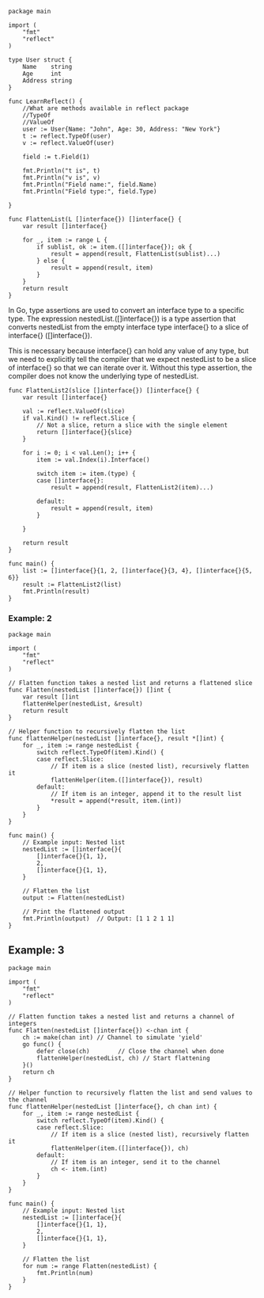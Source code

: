```golang
package main

import (
	"fmt"
	"reflect"
)

type User struct {
	Name    string
	Age     int
	Address string
}

func LearnReflect() {
	//What are methods available in reflect package
	//TypeOf
	//ValueOf
	user := User{Name: "John", Age: 30, Address: "New York"}
	t := reflect.TypeOf(user)
	v := reflect.ValueOf(user)

	field := t.Field(1)

	fmt.Println("t is", t)
	fmt.Println("v is", v)
	fmt.Println("Field name:", field.Name)
	fmt.Println("Field type:", field.Type)

}

func FlattenList(L []interface{}) []interface{} {
	var result []interface{}

	for _, item := range L {
		if sublist, ok := item.([]interface{}); ok {
			result = append(result, FlattenList(sublist)...)
		} else {
			result = append(result, item)
		}
	}
	return result
}

```


In Go, type assertions are used to convert an interface type to a specific type. The expression nestedList.([]interface{}) is 
a type assertion that converts nestedList from the empty interface type interface{} to a slice of interface{} ([]interface{}).

This is necessary because interface{} can hold any value of any type, but we need to explicitly tell the compiler that we 
expect nestedList to be a slice of interface{} so that we can iterate over it. Without this type assertion, the compiler does 
not know the underlying type of nestedList.

```golang
func FlattenList2(slice []interface{}) []interface{} {
	var result []interface{}

	val := reflect.ValueOf(slice)
	if val.Kind() != reflect.Slice {
		// Not a slice, return a slice with the single element
		return []interface{}{slice}
	}

	for i := 0; i < val.Len(); i++ {
		item := val.Index(i).Interface()

		switch item := item.(type) {
		case []interface{}:
			result = append(result, FlattenList2(item)...)

		default:
			result = append(result, item)
		}

	}

	return result
}

func main() {
	list := []interface{}{1, 2, []interface{}{3, 4}, []interface{}{5, 6}}
	result := FlattenList2(list)
	fmt.Println(result)
}
```
### Example: 2

```golang
package main

import (
	"fmt"
	"reflect"
)

// Flatten function takes a nested list and returns a flattened slice
func Flatten(nestedList []interface{}) []int {
	var result []int
	flattenHelper(nestedList, &result)
	return result
}

// Helper function to recursively flatten the list
func flattenHelper(nestedList []interface{}, result *[]int) {
	for _, item := range nestedList {
		switch reflect.TypeOf(item).Kind() {
		case reflect.Slice:
			// If item is a slice (nested list), recursively flatten it
			flattenHelper(item.([]interface{}), result)
		default:
			// If item is an integer, append it to the result list
			*result = append(*result, item.(int))
		}
	}
}

func main() {
	// Example input: Nested list
	nestedList := []interface{}{
		[]interface{}{1, 1},
		2,
		[]interface{}{1, 1},
	}

	// Flatten the list
	output := Flatten(nestedList)

	// Print the flattened output
	fmt.Println(output)  // Output: [1 1 2 1 1]
}
```
## Example: 3 

```golang
package main

import (
	"fmt"
	"reflect"
)

// Flatten function takes a nested list and returns a channel of integers
func Flatten(nestedList []interface{}) <-chan int {
	ch := make(chan int) // Channel to simulate 'yield'
	go func() {
		defer close(ch)        // Close the channel when done
		flattenHelper(nestedList, ch) // Start flattening
	}()
	return ch
}

// Helper function to recursively flatten the list and send values to the channel
func flattenHelper(nestedList []interface{}, ch chan int) {
	for _, item := range nestedList {
		switch reflect.TypeOf(item).Kind() {
		case reflect.Slice:
			// If item is a slice (nested list), recursively flatten it
			flattenHelper(item.([]interface{}), ch)
		default:
			// If item is an integer, send it to the channel
			ch <- item.(int)
		}
	}
}

func main() {
	// Example input: Nested list
	nestedList := []interface{}{
		[]interface{}{1, 1},
		2,
		[]interface{}{1, 1},
	}

	// Flatten the list
	for num := range Flatten(nestedList) {
		fmt.Println(num)
	}
}
```



